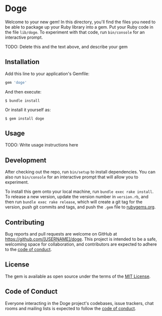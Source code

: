 # Doge

Welcome to your new gem! In this directory, you'll find the files you need to be able to package up your Ruby library into a gem. Put your Ruby code in the file `lib/doge`. To experiment with that code, run `bin/console` for an interactive prompt.

TODO: Delete this and the text above, and describe your gem

## Installation

Add this line to your application's Gemfile:

```ruby
gem 'doge'
```

And then execute:

    $ bundle install

Or install it yourself as:

    $ gem install doge

## Usage

TODO: Write usage instructions here

## Development

After checking out the repo, run `bin/setup` to install dependencies. You can also run `bin/console` for an interactive prompt that will allow you to experiment.

To install this gem onto your local machine, run `bundle exec rake install`. To release a new version, update the version number in `version.rb`, and then run `bundle exec rake release`, which will create a git tag for the version, push git commits and tags, and push the `.gem` file to [rubygems.org](https://rubygems.org).

## Contributing

Bug reports and pull requests are welcome on GitHub at https://github.com/[USERNAME]/doge. This project is intended to be a safe, welcoming space for collaboration, and contributors are expected to adhere to the [code of conduct](https://github.com/[USERNAME]/doge/blob/master/CODE_OF_CONDUCT.md).


## License

The gem is available as open source under the terms of the [MIT License](https://opensource.org/licenses/MIT).

## Code of Conduct

Everyone interacting in the Doge project's codebases, issue trackers, chat rooms and mailing lists is expected to follow the [code of conduct](https://github.com/[USERNAME]/doge/blob/master/CODE_OF_CONDUCT.md).
